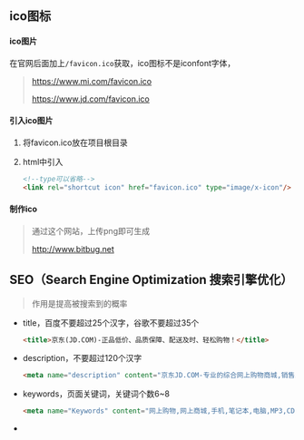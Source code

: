 ## ico图标

#### ico图片

在官网后面加上`/favicon.ico`获取，ico图标不是iconfont字体，

> https://www.mi.com/favicon.ico
>
> https://www.jd.com/favicon.ico

#### 引入ico图片

1. 将favicon.ico放在项目根目录

2. html中引入

   ```html
   <!--type可以省略-->
   <link rel="shortcut icon" href="favicon.ico" type="image/x-icon"/> 
   ```

#### 制作ico

> 通过这个网站，上传png即可生成
>
> http://www.bitbug.net



## SEO（Search Engine Optimization 搜索引擎优化）

> 作用是提高被搜索到的概率

- title，百度不要超过25个汉字，谷歌不要超过35个

  ```html
  <title>京东(JD.COM)-正品低价、品质保障、配送及时、轻松购物！</title>
  ```

  

- description，不要超过120个汉字

  ```html
  <meta name="description" content="京东JD.COM-专业的综合网上购物商城,销售家电、数码通讯、电脑、家居百货、服装服饰、母婴、图书、食品等数万个品牌优质商品.便捷、诚信的服务，为您提供愉悦的网上购物体验!">
  ```

  

- keywords，页面关键词，关键词个数6~8

  ```html
  <meta name="Keywords" content="网上购物,网上商城,手机,笔记本,电脑,MP3,CD,VCD,DV,相机,数码,配件,手表,存储卡,京东">
  ```

  

- 